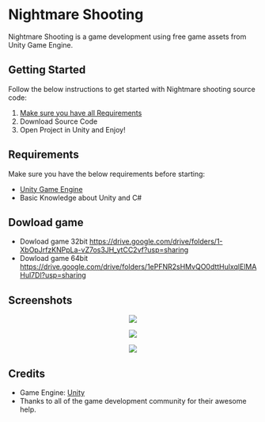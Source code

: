 # Nightmare Shooting

Nightmare Shooting is a game development using free game assets from Unity Game Engine.

## Getting Started
Follow the below instructions to get started with Nightmare shooting source code:

1. [Make sure you have all Requirements](#requirements)
2. Download Source Code
3. Open Project in Unity and Enjoy!

## Requirements

Make sure you have the below requirements before starting:

- [Unity Game Engine](https://unity3d.com)
- Basic Knowledge about Unity and C#

## Dowload game
* Dowload game 32bit https://drive.google.com/drive/folders/1-XbOpJrfzKNPpLa-vZ7os3JH_ytCC2vf?usp=sharing
* Dowload game 64bit https://drive.google.com/drive/folders/1ePFNR2sHMvQO0dttHulxqlElMAHul7Dl?usp=sharing

## Screenshots

<p align="center">
  <img src="https://i.ibb.co/TBsRp2D/NM-1.jpg" />
</p>

<p align="center">
  <img src="https://i.ibb.co/jV8MCSQ/NM-2.jpg" />
</p>

<p align="center">
  <img src="https://i.ibb.co/L8ktnhr/NM-3.jpg" />
</p>

## Credits

- Game Engine: [Unity](https://unity3d.com/)
- Thanks to all of the game development community for their awesome help.
